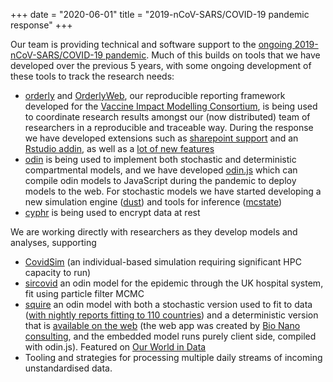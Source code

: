 +++
date = "2020-06-01"
title = "2019-nCoV-SARS/COVID-19 pandemic response"
+++

Our team is providing technical and software support to the [ongoing 2019-nCoV-SARS/COVID-19 pandemic](https://www.imperial.ac.uk/mrc-global-infectious-disease-analysis/covid-19/). Much of this builds on tools that we have developed over the previous 5 years, with some ongoing development of these tools to track the research needs:

* [orderly](https://vimc.github.io/orderly) and [OrderlyWeb](https://github.com/vimc/orderly-web), our reproducible reporting framework developed for the [Vaccine Impact Modelling Consortium](https://www.vaccineimpact.org/), is being used to coordinate research results amongst our (now distributed) team of researchers in a reproducible and traceable way. During the response we have developed extensions such as [sharepoint support](https://github.com/vimc/orderly.sharepoint) and an [Rstudio addin](https://github.com/vimc/orderly.rstudio), as well as a [lot of new features](https://github.com/vimc/orderly/blob/master/NEWS.md)
* [odin](https://mrc-ide.github.io/odin) is being used to implement both stochastic and deterministic compartmental models, and we have developed [odin.js](https://mrc-ide.github.io/odin.js) which can compile odin models to JavaScript during the pandemic to deploy models to the web. For stochastic models we have started developing a new simulation engine ([dust](https://mrc-ide.github.io/dust)) and tools for inference ([mcstate](https://mrc-ide.github.io/mcstate))
* [cyphr](https://ropensci.github.io/cyphr/) is being used to encrypt data at rest

We are working directly with researchers as they develop models and analyses, supporting

* [CovidSim](https://github.com/mrc-ide/covid-sim/) (an individual-based simulation requiring significant HPC capacity to run)
* [sircovid](https://github.com/mrc-ide/sircovid) an odin model for the epidemic through the UK hospital system, fit using particle filter MCMC
* [squire](https://github.com/mrc-ide/squire) an odin model with both a stochastic version used to fit to data ([with nightly reports fitting to 110 countries](https://mrc-ide.github.io/global-lmic-reports/)) and a deterministic version that is [available on the web](https://www.covidsim.org) (the web app was created by [Bio Nano consulting](http://www.bio-nano-consulting.com/), and the embedded model runs purely client side, compiled with odin.js). Featured on [Our World in Data](https://ourworldindata.org/covid-models#imperial-college-london-icl)
* Tooling and strategies for processing multiple daily streams of incoming unstandardised data.
